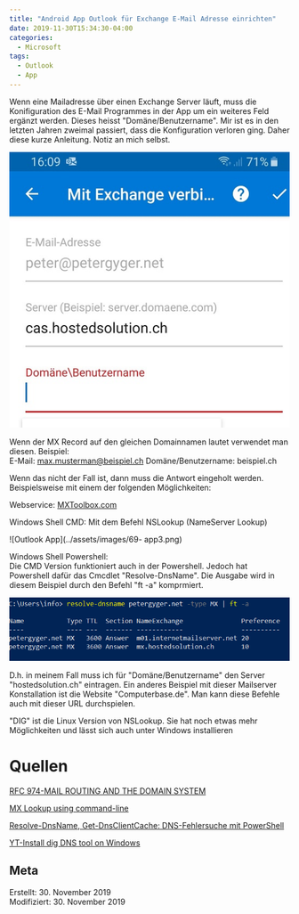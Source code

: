 ```yaml
---
title: "Android App Outlook für Exchange E-Mail Adresse einrichten"
date: 2019-11-30T15:34:30-04:00
categories:
  - Microsoft
tags:
  - Outlook
  - App
---
```


Wenn eine Mailadresse über einen Exchange Server läuft, muss die Konifiguration des E-Mail Programmes in der App um ein weiteres Feld ergänzt werden. Dieses heisst "Domäne/Benutzername". Mir ist es in den letzten Jahren zweimal passiert, dass die Konfiguration verloren ging. Daher diese kurze Anleitung. Notiz an mich selbst.  

![Outlook App](../assets/images/69-app1.jpg)  

Wenn der MX Record auf den gleichen Domainnamen lautet verwendet man diesen. Beispiel:  
E-Mail:			        max.musterman@beispiel.ch
Domäne/Benutzername:	beispiel.ch

Wenn das nicht der Fall ist, dann muss die Antwort eingeholt werden. Beispielsweise mit einem der folgenden Möglichkeiten:  

Webservice:			[MXToolbox.com](https://mxtoolbox.com/MXLookup.aspx)  

Windows Shell CMD:		Mit dem Befehl NSLookup (NameServer Lookup)  

![Outlook App](../assets/images/69-
app3.png)  

Windows Shell Powershell:	 
Die CMD Version funktioniert auch in der Powershell. Jedoch hat Powershell dafür das Cmcdlet "Resolve-DnsName". Die Ausgabe wird in diesem Beispiel durch den Befehl "ft -a" komprmiert.  

![Outlook App](../assets/images/69-app5.png)  

D.h. in meinem Fall muss ich für "Domäne/Benutzername" den Server "hostedsolution.ch" eintragen. Ein anderes Beispiel mit dieser Mailserver Konstallation ist die Website "Computerbase.de". Man kann diese Befehle auch mit dieser URL durchspielen. 

"DIG" ist die Linux Version von NSLookup. Sie hat noch etwas mehr Möglichkeiten und lässt sich auch unter Windows installieren

# Quellen   

[RFC 974-MAIL ROUTING AND THE DOMAIN SYSTEM](https://tools.ietf.org/html/rfc974)

[MX Lookup using command-line](https://medium.com/@petehouston/mx-lookup-using-command-line-3affc2c2de87)  

[Resolve-DnsName, Get-DnsClientCache: DNS-Fehlersuche mit PowerShell](https://www.windowspro.de/script/resolve-dnsname-get-dnsclientcache-dns-fehlersuche-powershell)

[YT-Install dig DNS tool on Windows](https://www.youtube.com/watch?v=fqvGt5S6JDI)  

## Meta

Erstellt:	    30. November 2019  
Modifiziert:	30. November 2019